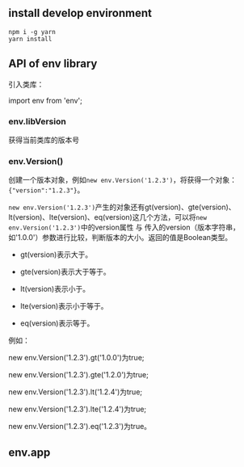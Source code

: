 ## install develop environment

```
npm i -g yarn
yarn install
```

## API of env library

引入类库：

import env from 'env';

### env.libVersion

获得当前类库的版本号

### env.Version()

创建一个版本对象，例如`new env.Version('1.2.3')`，将获得一个对象：`{"version":"1.2.3"}`。

`new env.Version('1.2.3')`产生的对象还有gt(version)、gte(version)、lt(version)、lte(version)、eq(version)这几个方法，可以将`new env.Version('1.2.3')`中的version属性 与 传入的version（版本字符串，如'1.0.0'）参数进行比较，判断版本的大小。返回的值是Boolean类型。

- gt(version)表示大于。

- gte(version)表示大于等于。

- lt(version)表示小于。

- lte(version)表示小于等于。

- eq(version)表示等于。

例如：

new env.Version('1.2.3').gt('1.0.0')为true;

new env.Version('1.2.3').gte('1.2.0')为true;

new env.Version('1.2.3').lt('1.2.4')为true;

new env.Version('1.2.3').lte('1.2.4')为true;

new env.Version('1.2.3').eq('1.2.3')为true。

## env.app





